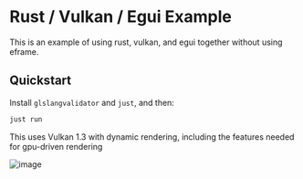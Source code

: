# Rust / Vulkan / Egui Example

This is an example of using rust, vulkan, and egui together without using eframe.

## Quickstart

Install `glslangvalidator` and `just`, and then:

```rust
just run
```

This uses Vulkan 1.3 with dynamic rendering, including the features needed for gpu-driven rendering

![image](https://github.com/user-attachments/assets/4beef2f5-5895-4402-9977-51e04f006d0a)
